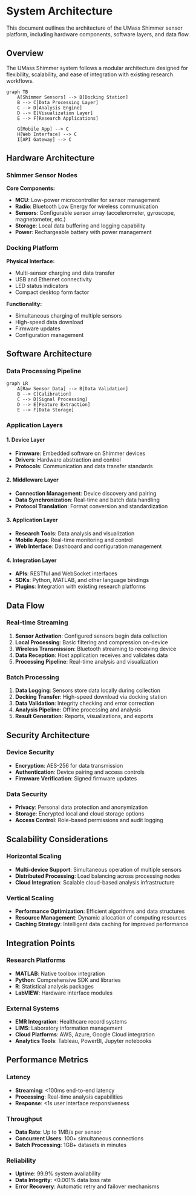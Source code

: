 # System Architecture

This document outlines the architecture of the UMass Shimmer sensor platform, including hardware components, software layers, and data flow.

## Overview

The UMass Shimmer system follows a modular architecture designed for flexibility, scalability, and ease of integration with existing research workflows.

```mermaid
graph TB
    A[Shimmer Sensors] --> B[Docking Station]
    B --> C[Data Processing Layer]
    C --> D[Analysis Engine]
    D --> E[Visualization Layer]
    E --> F[Research Applications]
    
    G[Mobile App] --> C
    H[Web Interface] --> C
    I[API Gateway] --> C
```

## Hardware Architecture

### Shimmer Sensor Nodes

**Core Components:**
- **MCU**: Low-power microcontroller for sensor management
- **Radio**: Bluetooth Low Energy for wireless communication  
- **Sensors**: Configurable sensor array (accelerometer, gyroscope, magnetometer, etc.)
- **Storage**: Local data buffering and logging capability
- **Power**: Rechargeable battery with power management


### Docking Platform

**Physical Interface:**
- Multi-sensor charging and data transfer
- USB and Ethernet connectivity
- LED status indicators
- Compact desktop form factor

**Functionality:**
- Simultaneous charging of multiple sensors
- High-speed data download
- Firmware updates
- Configuration management

## Software Architecture

### Data Processing Pipeline

```mermaid
graph LR
    A[Raw Sensor Data] --> B[Data Validation]
    B --> C[Calibration]
    C --> D[Signal Processing]
    D --> E[Feature Extraction]
    E --> F[Data Storage]
```

### Application Layers

#### 1. Device Layer
- **Firmware**: Embedded software on Shimmer devices
- **Drivers**: Hardware abstraction and control
- **Protocols**: Communication and data transfer standards

#### 2. Middleware Layer
- **Connection Management**: Device discovery and pairing
- **Data Synchronization**: Real-time and batch data handling
- **Protocol Translation**: Format conversion and standardization

#### 3. Application Layer
- **Research Tools**: Data analysis and visualization
- **Mobile Apps**: Real-time monitoring and control
- **Web Interface**: Dashboard and configuration management

#### 4. Integration Layer
- **APIs**: RESTful and WebSocket interfaces
- **SDKs**: Python, MATLAB, and other language bindings
- **Plugins**: Integration with existing research platforms

## Data Flow

### Real-time Streaming

1. **Sensor Activation**: Configured sensors begin data collection
2. **Local Processing**: Basic filtering and compression on-device
3. **Wireless Transmission**: Bluetooth streaming to receiving device
4. **Data Reception**: Host application receives and validates data
5. **Processing Pipeline**: Real-time analysis and visualization

### Batch Processing

1. **Data Logging**: Sensors store data locally during collection
2. **Docking Transfer**: High-speed download via docking station
3. **Data Validation**: Integrity checking and error correction
4. **Analysis Pipeline**: Offline processing and analysis
5. **Result Generation**: Reports, visualizations, and exports

## Security Architecture

### Device Security
- **Encryption**: AES-256 for data transmission
- **Authentication**: Device pairing and access controls
- **Firmware Verification**: Signed firmware updates

### Data Security
- **Privacy**: Personal data protection and anonymization
- **Storage**: Encrypted local and cloud storage options
- **Access Control**: Role-based permissions and audit logging

## Scalability Considerations

### Horizontal Scaling
- **Multi-device Support**: Simultaneous operation of multiple sensors
- **Distributed Processing**: Load balancing across processing nodes
- **Cloud Integration**: Scalable cloud-based analysis infrastructure

### Vertical Scaling
- **Performance Optimization**: Efficient algorithms and data structures
- **Resource Management**: Dynamic allocation of computing resources
- **Caching Strategy**: Intelligent data caching for improved performance

## Integration Points

### Research Platforms
- **MATLAB**: Native toolbox integration
- **Python**: Comprehensive SDK and libraries
- **R**: Statistical analysis packages
- **LabVIEW**: Hardware interface modules

### External Systems
- **EMR Integration**: Healthcare record systems
- **LIMS**: Laboratory information management
- **Cloud Platforms**: AWS, Azure, Google Cloud integration
- **Analytics Tools**: Tableau, PowerBI, Jupyter notebooks

## Performance Metrics

### Latency
- **Streaming**: <100ms end-to-end latency
- **Processing**: Real-time analysis capabilities
- **Response**: <1s user interface responsiveness

### Throughput
- **Data Rate**: Up to 1MB/s per sensor
- **Concurrent Users**: 100+ simultaneous connections
- **Batch Processing**: 1GB+ datasets in minutes

### Reliability
- **Uptime**: 99.9% system availability
- **Data Integrity**: <0.001% data loss rate
- **Error Recovery**: Automatic retry and failover mechanisms
